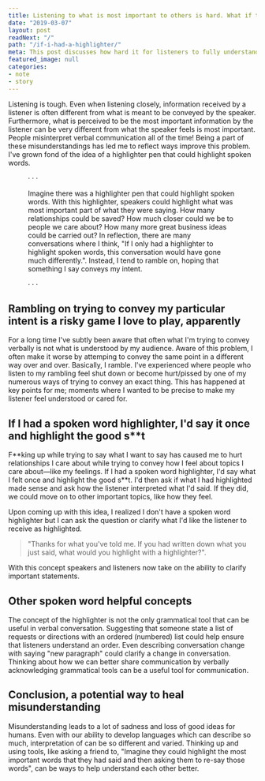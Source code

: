 ```yaml
---
title: Listening to what is most important to others is hard. What if there was a highlighter for spoken words?
date: "2019-03-07"
layout: post
readNext: "/"
path: "/if-i-had-a-highlighter/"
meta: This post discusses how hard it for listeners to fully understand what a speaker is communicating. Misinterpretation happens often. What verbal tools can be used to improve interpretation? Perhaps, imagining a spoken word highlighter pen so that speakers could highlight their key points could help.
featured_image: null
categories:
- note
- story
---
```


Listening is tough. Even when listening closely, information received by a listener is often different from what is meant to be conveyed by the speaker. Furthermore, what is perceived to be the most important information by the listener can be very different from what the speaker feels is most important. People misinterpret verbal communication all of the time! Being a part of these misunderstandings has led me to reflect ways improve this problem. I've grown fond of the idea of a highlighter pen that could highlight spoken words.

<figure class='break-three-dots'>&middot; &middot; &middot;</figure>
<figure class='highlighter-post'>
  <p class='highlighter-post__text'>
    Imagine there was a highlighter pen that could highlight spoken words. With this highlighter, speakers could highlight what was most important part of what they were saying. How many relationships could be saved? How much closer could we be to people we care about? How many more great business ideas could be carried out? In reflection, there are many conversations where I think, "If I only had a highlighter to highlight spoken words, this conversation would have gone much differently.". Instead, I tend to ramble on, hoping that something I say conveys my intent.
  </p>
</figure>
<figure class='break-three-dots'>&middot; &middot; &middot;</figure>

## Rambling on trying to convey my particular intent is a risky game I love to play, apparently

For a long time I've subtly been aware that often what I'm trying to convey verbally is not what is understood by my audience. Aware of this problem, I often make it worse by attemping to convey the same point in a different way over and over. Basically, I ramble. I've experienced where people who listen to my rambling feel shut down or become hurt/pissed by one of my numerous ways of trying to convey an exact thing. This has happened at key points for me; moments where I wanted to be precise to make my listener feel understood or cared for.

## If I had a spoken word highlighter, I'd say it once and highlight the good s**t

F\*\*king up while trying to say what I want to say has caused me to hurt relationships I care about while trying to convey how I feel about topics I care about—like my feelings. If I had a spoken word highlighter, I'd say what I felt once and highlight the good s\*\*t. I'd then ask if what I had highlighted made sense and ask how the listener interpreted what I'd said. If they did, we could move on to other important topics, like how they feel.

Upon coming up with this idea, I realized I don't have a spoken word highlighter but I can ask the question or clarify what I'd like the listener to receive as highlighted.

> "Thanks for what you've told me. If you had written down what you just said, what would you highlight with a highlighter?".

With this concept speakers and listeners now take on the ability to clarify important statements.

## Other spoken word helpful concepts

The concept of the highlighter is not the only grammatical tool that can be useful in verbal conversation. Suggesting that someone state a list of requests or directions with an ordered (numbered) list could help ensure that listeners understand an order. Even describing conversation change with saying "new paragraph" could clarify a change in conversation. Thinking about how we can better share communication by verbally acknowledging grammatical tools can be a useful tool for communication.

## Conclusion, a potential way to heal misunderstanding

Misunderstanding leads to a lot of sadness and loss of good ideas for humans. Even with our ability to develop languages which can describe so much, interpretation of can be so different and varied. Thinking up and using tools, like asking a friend to, "Imagine they could highlight the most important words that they had said and then asking them to re-say those words", can be ways to help understand each other better.
